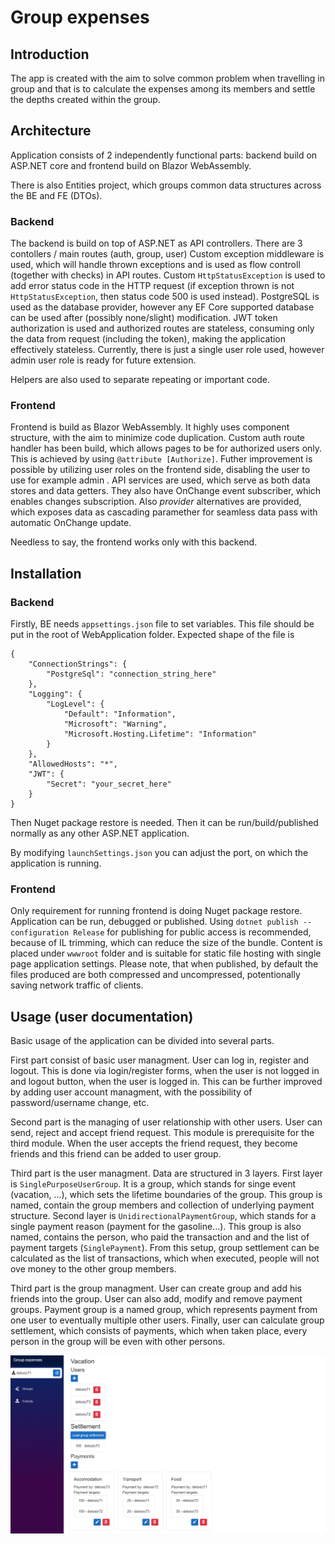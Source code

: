 # Group expenses

## Introduction
The app is created with the aim to solve common problem when travelling in group and that is to calculate the expenses among its members and settle the depths created within the group. 

## Architecture

Application consists of 2 independently functional parts: backend build on ASP.NET core and frontend build on Blazor WebAssembly.

There is also Entities project, which groups common data structures across the BE and FE (DTOs).

### Backend
The backend is build on top of ASP.NET as API controllers. There are 3 contollers / main routes (auth, group, user)
Custom exception middleware is used, which will handle thrown exceptions and is used as flow controll (together with checks) in API routes. Custom `HttpStatusException` is used to add error status code in the HTTP request (if exception thrown is not `HttpStatusException`, then status code 500 is used instead). PostgreSQL is used as the database provider, however any EF Core supported database can be used after (possibly none/slight) modification.
JWT token authorization is used and authorized routes are stateless, consuming only the data from request (including the token), making the application effectively stateless. Currently, there is just a single user role used, however admin user role is ready for future extension. 

Helpers are also used to separate repeating or important code.


### Frontend
Frontend is build as Blazor WebAssembly.
It highly uses component structure, with the aim to minimize code duplication.
Custom auth route handler has been build, which allows pages to be for authorized users only.
This is achieved by using `@attribute [Authorize]`. Futher improvement is possible by utilizing user roles on the frontend side, disabling the user to use for example admin .
API services are used, which serve as both data stores and data getters. They also have OnChange event subscriber,
which enables changes subscription. Also *provider* alternatives are provided, which exposes data as cascading paramether
for seamless data pass with automatic OnChange update.

Needless to say, the frontend works only with this backend.


## Installation

### Backend

Firstly, BE needs `appsettings.json` file to set variables. This file should be put in the root of WebApplication folder. Expected shape of the file is 
```{json}
{
    "ConnectionStrings": {
        "PostgreSql": "connection_string_here"
    },
    "Logging": {
        "LogLevel": {
            "Default": "Information",
            "Microsoft": "Warning",
            "Microsoft.Hosting.Lifetime": "Information"
        }
    },
    "AllowedHosts": "*",
    "JWT": {
        "Secret": "your_secret_here"
    }
}

```
Then Nuget package restore is needed. Then it can be run/build/published normally as any other ASP.NET application. 

By modifying `launchSettings.json` you can adjust the port, on which the application is running. 
### Frontend

Only requirement for running frontend is doing Nuget package restore. Application can be run, debugged or published. Using `dotnet publish --configuration Release` for publishing for public access
is recommended, because of IL trimming, which can reduce the size of the bundle. Content is placed under `wwwroot` folder and is suitable for static file hosting with single page 
application settings. Please note, that when published, by default the files produced are both compressed and uncompressed, potentionally saving network traffic of clients.

## Usage (user documentation)

Basic usage of the application can be divided into several parts.

First part consist of basic user managment. User can log in, register and logout. This is done via login/register forms, when the user is not logged in
and logout button, when the user is logged in. This can be further improved by adding user account managment, with the possibility of password/username change, etc.

Second part is the managing of user relationship with other users. User can send, reject and accept friend request. This module is prerequisite for the third module. When the user accepts the friend request, they become friends and this friend can be added to user group.

Third part is the user managment. Data are structured in 3 layers. First layer is `SinglePurposeUserGroup`. It is a group, which stands for singe event (vacation, ...),
which sets the lifetime boundaries of the group. This group is named, contain the group members and collection of underlying payment structure. Second layer is 
`UnidirectionalPaymentGroup`, which stands for a single payment reason (payment for the gasoline...). This group is also named, contains the person, who paid the transaction and  and the list of
payment targets (`SinglePayment`). From this setup, group settlement can be
calculated as the list of transactions, which when executed, people will not ove money to the other group members.

Third part is the group managment. User can create group and add his friends into the group.
User can also add, modify and remove payment groups. Payment group is a named group, which represents payment from one user to eventually multiple other users.
Finally, user can calculate group settlement, which consists of payments, which when taken place, every person in the group will be even with other persons.

![Group example](assets/example.png)



